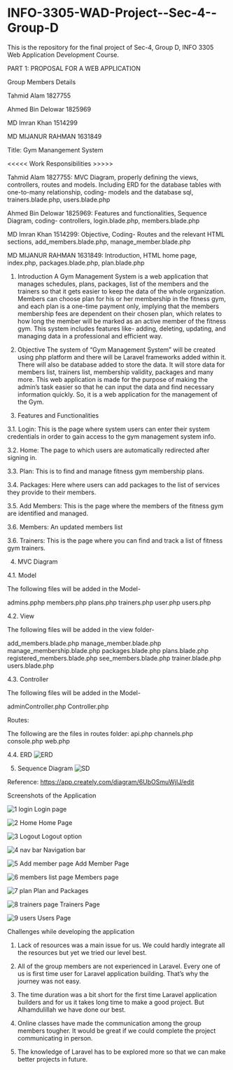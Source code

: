 # INFO-3305-WAD-Project--Sec-4--Group-D
This is the repository for the final project of Sec-4, Group D, INFO 3305 Web Application Development Course. 

PART 1: PROPOSAL FOR A WEB APPLICATION 


Group Members Details


Tahmid Alam	            1827755


Ahmed Bin Delowar	      1825969


MD Imran Khan	          1514299


MD MIJANUR RAHMAN	      1631849



Title: Gym Manangement System


<<<<< Work Responsibilities >>>>>

Tahmid Alam	1827755: MVC Diagram, properly defining the views, controllers, routes and models. Including ERD for the database tables with one-to-many relationship, coding- models and the database sql, trainers.blade.php, users.blade.php

Ahmed Bin Delowar	1825969: Features and functionalities, Sequence Diagram, coding- controllers, login.blade.php, members.blade.php 

MD Imran Khan	1514299: Objective, Coding- Routes and the relevant HTML sections, add_members.blade.php, manage_member.blade.php 

MD MIJANUR RAHMAN	1631849: Introduction, HTML home page, index.php, packages.blade.php, plan.blade.php 





1.	Introduction 
A Gym Management System is a web application that manages schedules, plans, packages, list of the members and the trainers so that it gets easier to keep the data of the whole organization. Members can choose plan for his or her membership in the fitness gym, and each plan is a one-time payment only, implying that the members membership fees are dependent on their chosen plan, which relates to how long the member will be marked as an active member of the fitness gym. This system includes features like- adding, deleting, updating, and managing data in a professional and efficient way. 

2.	Objective
The system of “Gym Management System” will be created using php platform and there will be Laravel frameworks added within it. There will also be database added to store the data. It will store data for members list, trainers list, membership validity, packages and many more. This web application is made for the purpose of making the admin’s task easier so that he can input the data and find necessary information quickly. So, it is a web application for the management of the Gym. 

3.	Features and Functionalities 

3.1.	Login: 
This is the page where system users can enter their system credentials in order to gain access to the gym management system info.

3.2.	Home:
The page to which users are automatically redirected after signing in.

3.3.	Plan:
This is to find and manage fitness gym membership plans.

3.4.	Packages:
Here where users can add packages to the list of services they provide to their members.

3.5.	Add Members:
This is the page where the members of the fitness gym are identified and managed.

3.6. Members: 
An updated members list

3.6.	Trainers:
This is the page where you can find and track a list of fitness gym trainers.



4.	MVC Diagram

4.1.	Model 

The following files will be added in the Model- 

admins.pphp
members.php
plans.php
trainers.php
user.php
users.php




4.2.	View

The following files will be added in the view folder- 

add_members.blade.php
manage_member.blade.php
manage_membership.blade.php
packages.blade.php
plans.blade.php
registered_members.blade.php
see_members.blade.php
trainer.blade.php
users.blade.php


4.3.	Controller

The following files will be added in the Model- 

adminController.php
Controller.php

Routes: 

The following are the files in routes folder: 
api.php
channels.php
console.php
web.php

4.4.	ERD
![ERD](https://user-images.githubusercontent.com/95847851/151224669-6784b2db-e43a-4ab2-8174-8b9a2ceb4a4c.jpg) 

5.	Sequence Diagram 
![SD](https://user-images.githubusercontent.com/95847851/151224674-7dd0cfad-5a02-4712-9fba-0c0f063a964c.jpg)
 

Reference: 
https://app.creately.com/diagram/6UbOSmuWjIJ/edit

Screenshots of the Application 

![1  login](https://user-images.githubusercontent.com/95847851/151223695-bc2e3ae7-b8ee-4920-b4e9-52ee9f5216fb.jpg) 
Login page

![2  Home](https://user-images.githubusercontent.com/95847851/151223698-333a9e26-b3f8-47e3-9f52-4fe33b41dbab.jpg)
Home Page

![3  Logout](https://user-images.githubusercontent.com/95847851/151223701-1acc1ade-6a2f-49e8-a33d-26941ce2655d.jpg)
Logout option

![4  nav bar](https://user-images.githubusercontent.com/95847851/151223705-b906c936-a683-49b1-9f8f-f0c0dcc7b18e.jpg)
Navigation bar

![5  Add member page](https://user-images.githubusercontent.com/95847851/151223709-468c7f64-97fb-4a1d-8607-6ce3cc8d3c78.jpg)
Add Member Page

![6  members list page](https://user-images.githubusercontent.com/95847851/151223713-d2350854-a848-422c-bf5c-cf63722b1397.jpg)
Members page

![7  plan](https://user-images.githubusercontent.com/95847851/151223686-ffaf9a04-062b-480b-9be1-9c3375921eca.jpg)
Plan and Packages 

![8  trainers page](https://user-images.githubusercontent.com/95847851/151223690-28cc6395-54aa-47e4-a461-aaac3348776a.jpg)
Trainers Page

![9  users](https://user-images.githubusercontent.com/95847851/151223692-6f871579-7784-4d7a-9399-0c16dd65d86f.jpg)
Users Page






Challenges while developing the application


1.	Lack of resources was a main issue for us. We could hardly integrate all the resources but yet we tried our level best. 


3.	All of the group members are not experienced in Laravel. Every one of us is first time user for Laravel application building. That’s why the journey was not easy.


5.	The time duration was a bit short for the first time Laravel application builders and for us it takes long time to make a good project. But Alhamdulillah we have done our best. 


7.	Online classes have made the communication among the group members tougher. It would be great if we could complete the project communicating in person. 


9.	The knowledge of Laravel has to be explored more so that we can make better projects in future. 

 
